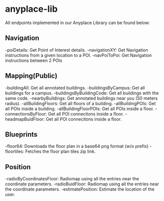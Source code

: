 # anyplace-lib
All endpoints implemented in our Anyplace Library can be found below:

Navigation
----------
-poiDetails: Get Point of Interest details.
-navigationXY: Get Navigation instructions from a given	location to a POI.
-navPoiToPoi: Get Navigation instructions between 2	POIs

Mapping(Public)
---------------
-buildingAll: Get all annotated buildings.
-buildingsByCampus: Get all buildings for a campus.
-buildingsByBuildingCode: Get all buildings with the same code.
-nearbyBuildings: Get annotated buildings near you (50 meters radius).
-allBuildingFloors: Get all floors of a building.
-allBuildingPOIs: Get all POIs inside a building.
-allBuildingFloorPOIs: Get all POIs inside a floor.
-connectionsByFloor: Get all POI connecitons inside a floor.
-headmapBuidFloor: Get all POI connecitons inside a floor.

Blueprints
----------
-floor64: Downloads the floor plan in a base64 png format (w/o prefix)
-floortiles: Fetches the floor plan tiles zip link.

Position
--------
-radioByCoordinatesFloor: Radiomap using all the entries near the coordinate parameters.
-radioBuidFloor: Radiomap using all the entries near the coordinate parameters.
-estimatePosition: Estimate the location of the user.
